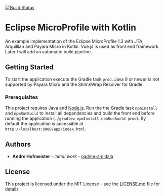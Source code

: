 [![Build Status](https://travis-ci.org/padme-amidala/kotlin-eclipse-microprofile.svg?branch=master)](https://travis-ci.org/padme-amidala/kotlin-eclipse-microprofile)

# Eclipse MicroProfile with Kotlin

An example implementation of the Eclipse MicroProfile 1.3 with JTA, Arquillian and Payara Micro in Kotlin. Vue.js is used as front end framework. Later I will add an automatic build pipeline.

## Getting Started

To start the application execute the Gradle task `prod`. Java 9 or newer is not supported by Payara Micro and the ShrinkWrap Resolver for Gradle.

### Prerequisites

This project requires Java and [Node.js](https://github.com/nodejs/node). Run the the Gradle task `npmInstall` and `npmRunBuild` to install all dependencies and build the front end before running the application (`./gradlew npmInstall npmRunBuild prod`). By default the application is accessible at `http://localhost:8080/app/index.html`.

## Authors

* **Andre Hofmeister** - *Initial work* - [padme-amidala](https://github.com/padme-amidala/)

## License

This project is licensed under the MIT License - see the [LICENSE.md](LICENSE.md) file for details
